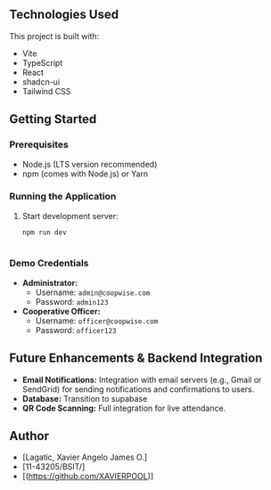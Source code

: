 ## Technologies Used
This project is built with:

- Vite
- TypeScript
- React
- shadcn-ui
- Tailwind CSS
## Getting Started

### Prerequisites
- Node.js (LTS version recommended)
- npm (comes with Node.js) or Yarn



### Running the Application
1.  Start development server:
    ```bash
    npm run dev
  
### Demo Credentials
- **Administrator:**
    - Username: `admin@coopwise.com`
    - Password: `admin123`
- **Cooperative Officer:**
    - Username: `officer@coopwise.com`
    - Password: `officer123`

## Future Enhancements & Backend Integration
- **Email Notifications:** Integration with email servers (e.g., Gmail or SendGrid) for sending notifications and confirmations to users. 
- **Database:** Transition to supabase
- **QR Code Scanning:** Full integration  for live attendance.
## Author
- [Lagatic, Xavier Angelo James O.]
- [11-43205/BSIT/]
- [(https://github.com/XAVIERPOOL)]
